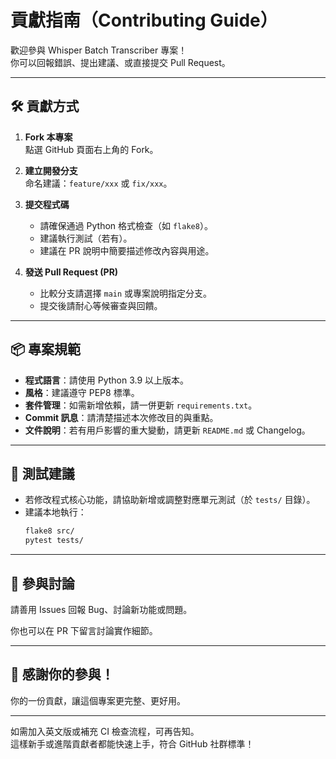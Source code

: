 # 貢獻指南（Contributing Guide）

歡迎參與 Whisper Batch Transcriber 專案！  
你可以回報錯誤、提出建議、或直接提交 Pull Request。

---

## 🛠 貢獻方式

1. **Fork 本專案**  
   點選 GitHub 頁面右上角的 Fork。

2. **建立開發分支**  
   命名建議：`feature/xxx` 或 `fix/xxx`。

3. **提交程式碼**  
   - 請確保通過 Python 格式檢查（如 `flake8`）。
   - 建議執行測試（若有）。
   - 建議在 PR 說明中簡要描述修改內容與用途。

4. **發送 Pull Request (PR)**  
   - 比較分支請選擇 `main` 或專案說明指定分支。
   - 提交後請耐心等候審查與回饋。

---

## 📦 專案規範

- **程式語言**：請使用 Python 3.9 以上版本。
- **風格**：建議遵守 PEP8 標準。
- **套件管理**：如需新增依賴，請一併更新 `requirements.txt`。
- **Commit 訊息**：請清楚描述本次修改目的與重點。
- **文件說明**：若有用戶影響的重大變動，請更新 `README.md` 或 Changelog。

---

## 🧪 測試建議

- 若修改程式核心功能，請協助新增或調整對應單元測試（於 `tests/` 目錄）。
- 建議本地執行：
  ```bash
  flake8 src/
  pytest tests/

---

## 💬 參與討論
請善用 Issues 回報 Bug、討論新功能或問題。

你也可以在 PR 下留言討論實作細節。

---

## 🙏 感謝你的參與！
你的一份貢獻，讓這個專案更完整、更好用。

---

如需加入英文版或補充 CI 檢查流程，可再告知。  
這樣新手或進階貢獻者都能快速上手，符合 GitHub 社群標準！
